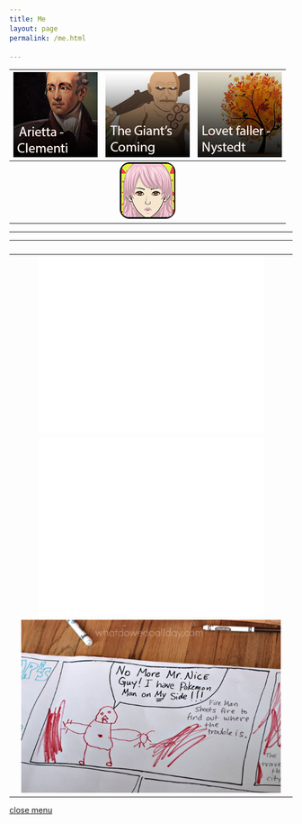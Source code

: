 ```yaml
---
title: Me
layout: page
permalink: /me.html

---
```


[![Arietta group](https://raw.githubusercontent.com/Stuartbriner/portland/gh-pages/images/Ariettaimage.png)](G1_A1_pathway2.html) | [![Giant's coming group](https://raw.githubusercontent.com/Stuartbriner/portland/gh-pages/images/Thegiantscominggroup.png)](G1_C1.html) | [![Lovet faller group](https://raw.githubusercontent.com/Stuartbriner/portland/gh-pages/images/Lovetfallerimage.png)](G1_B2.html)
:-----------: | :-----------: | :-----------:  
 ![pixel](https://raw.githubusercontent.com/Stuartbriner/portland/gh-pages/images/apixel.png)|[![Menulogo](https://raw.githubusercontent.com/Stuartbriner/portland/gh-pages/images/avatar.png)](me.html)| ![pixel](https://raw.githubusercontent.com/Stuartbriner/portland/gh-pages/images/apixel.png)
 ***
  
 ![pixel](https://raw.githubusercontent.com/Stuartbriner/portland/gh-pages/images/apixel.png) | ![pixel](https://raw.githubusercontent.com/Stuartbriner/portland/gh-pages/images/apixel.png) | ![pixel](https://raw.githubusercontent.com/Stuartbriner/portland/gh-pages/images/apixel.png)
 :----------- | :-----------: | -----------:
![pixel](https://raw.githubusercontent.com/Stuartbriner/portland/gh-pages/images/apixel.png)       | <iframe width="400" height="315" src="//www.youtube.com/embed/n14n2ukstSQ?controls=0&amp;showinfo=0" frameborder="0" allowfullscreen></iframe>       | ![pixel](https://raw.githubusercontent.com/Stuartbriner/portland/gh-pages/images/apixel.png)
![pixel](https://raw.githubusercontent.com/Stuartbriner/portland/gh-pages/images/apixel.png)       |<iframe width="400" height="315" src="//www.youtube.com/embed/eB4PenlkCxQ?controls=0&amp;showinfo=0" frameborder="0" allowfullscreen></iframe>      | ![pixel](https://raw.githubusercontent.com/Stuartbriner/portland/gh-pages/images/apixel.png)
![pixel](https://raw.githubusercontent.com/Stuartbriner/portland/gh-pages/images/apixel.png)        |![pixel](https://raw.githubusercontent.com/Stuartbriner/portland/gh-pages/images/comic.jpg)     | ![pixel](https://raw.githubusercontent.com/Stuartbriner/portland/gh-pages/images/apixel.png)
 







[close menu](G1_A1_pathway2.html)


